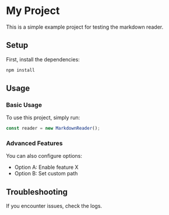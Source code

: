 # My Project

This is a simple example project for testing the markdown reader.

## Setup

First, install the dependencies:

```bash
npm install
```

## Usage

### Basic Usage

To use this project, simply run:

```javascript
const reader = new MarkdownReader();
```

### Advanced Features

You can also configure options:

- Option A: Enable feature X
- Option B: Set custom path

## Troubleshooting

If you encounter issues, check the logs.
